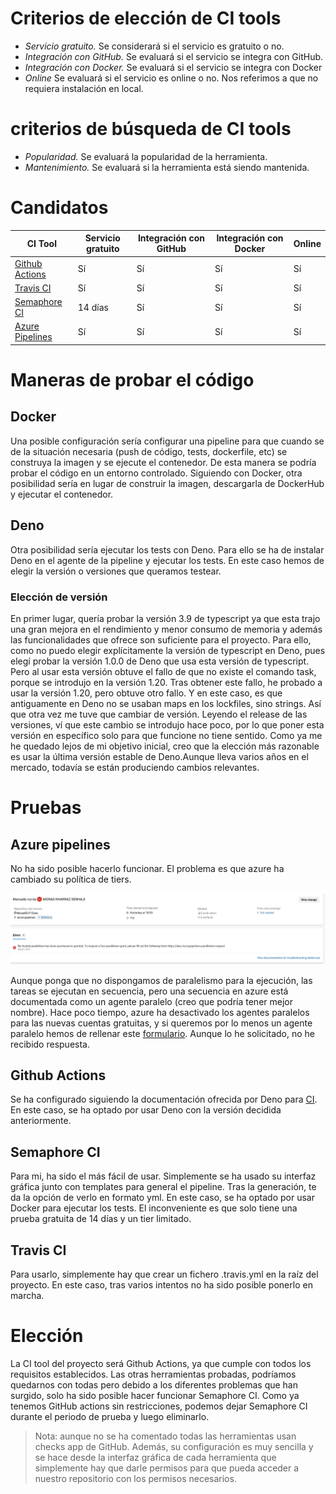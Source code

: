 # Criterios de elección de CI tools

- *Servicio gratuito.* Se considerará si el servicio es gratuito o no.
- *Integración con GitHub.* Se evaluará si el servicio se integra con GitHub.
- *Integración con Docker.* Se evaluará si el servicio se integra con Docker
- *Online* Se evaluará si el servicio es online o no. Nos referimos a que no requiera instalación en local.

#  criterios de búsqueda de CI tools

- *Popularidad.* Se evaluará la popularidad de la herramienta.
- *Mantenimiento.* Se evaluará si la herramienta está siendo mantenida.

# Candidatos


| CI Tool                                                                           | Servicio gratuito | Integración con GitHub | Integración con Docker | Online |
|-----------------------------------------------------------------------------------|------------------|-----------------------|-----------------------|--------|
| [Github Actions](https://github.com/features/actions)                             | Sí               | Sí                    | Sí                    | Sí     |
| [Travis CI](https://www.travis-ci.com/)                                           | Sí               | Sí                    | Sí                    | Sí     |
| [Semaphore CI](https://semaphoreci.com/)                                          | 14 días          | Sí                    | Sí                    | Sí     |
| [Azure Pipelines](https://azure.microsoft.com/es-es/products/devops/pipelines/)   | Sí               | Sí                    | Sí                    | Sí     |


# Maneras de probar el código

## Docker

Una posible configuración sería configurar una pipeline para que cuando se de la situación necesaria (push de código, tests, dockerfile, etc) se construya la imagen y se ejecute el contenedor. De esta manera se podría probar el código en un entorno controlado. 
Siguiendo con Docker, otra posibilidad sería en lugar de construir la imagen, descargarla de DockerHub y ejecutar el contenedor.

## Deno

Otra posibilidad sería ejecutar los tests con Deno. Para ello se ha de instalar Deno en el agente de la pipeline y ejecutar los tests.
En este caso hemos de elegir la versión o versiones que queramos testear. 

### Elección de versión

En primer lugar, quería probar la versión 3.9 de typescript ya que esta trajo una gran mejora en el rendimiento y menor consumo de memoria y además las funcionalidades que ofrece son suficiente para el proyecto. Para ello, como no puedo elegir explícitamente la versión de typescript en Deno, pues elegí probar la versión 1.0.0 de Deno que usa esta versión de typescript. Pero al usar esta versión obtuve el fallo de que no existe el comando task, porque se introdujo en la versión 1.20. Tras obtener este fallo, he probado a usar la versión 1.20, pero obtuve otro fallo. Y en este caso, es que antiguamente en Deno no se usaban maps en los lockfiles, sino strings. Así que otra vez me tuve que cambiar de versión. Leyendo el release de las versiones, ví que este cambio se introdujo hace poco, por lo que poner esta versión en específico solo para que funcione no tiene sentido. Como ya me he quedado lejos de mi objetivo inicial, creo que la elección más razonable es usar la última versión estable de Deno.Aunque lleva varios años en el mercado, todavía se están produciendo cambios relevantes.

# Pruebas

## Azure pipelines
 
No ha sido posible hacerlo funcionar. El problema es que azure ha cambiado su política de tiers.

![azure](./azure_problems.png)

Aunque ponga que no dispongamos de paralelismo para la ejecución, las tareas se ejecutan en secuencia, pero una secuencia en azure está documentada como un agente paralelo (creo que podría tener mejor nombre). Hace poco tiempo, azure ha desactivado los agentes paralelos para las nuevas cuentas gratuitas, y si queremos por lo menos un agente paralelo hemos de rellenar este [formulario](https://aka.ms/azpipelines-parallelism-request). Aunque lo he solicitado, no he recibido respuesta.

## Github Actions

Se ha configurado siguiendo la documentación ofrecida por Deno para [CI](https://docs.deno.com/runtime/manual/advanced/continuous_integration). En este caso, se ha optado por usar Deno con la versión decidida anteriormente. 

## Semaphore CI

Para mi, ha sido el más fácil de usar. Simplemente se ha usado su interfaz gráfica junto con templates para general el pipeline. Tras la generación, te da la opción de verlo en formato yml. En este caso, se ha optado por usar Docker para ejecutar los tests. El inconveniente es que solo tiene una prueba gratuita de 14 días y un tier limitado.

## Travis CI

Para usarlo, simplemente hay que crear un fichero .travis.yml en la raíz del proyecto. En este caso, tras varios intentos no ha sido posible ponerlo en marcha.

# Elección

La CI tool del proyecto será Github Actions, ya que cumple con todos los requisitos establecidos. Las otras herramientas probadas, podríamos quedarnos con todas pero debido a los diferentes problemas que han surgido, solo ha sido posible hacer funcionar Semaphore CI. Como ya tenemos GitHub actions sin restricciones, podemos dejar Semaphore CI durante el periodo de prueba y luego eliminarlo.

>Nota: aunque no se ha comentado todas las herramientas usan checks app de GitHub. Además, su configuración es muy sencilla y se hace desde la interfaz gráfica de cada herramienta que simplemente hay que darle permisos para que pueda acceder a nuestro repositorio con los permisos necesarios.